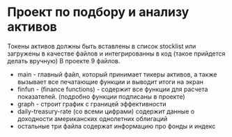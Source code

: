 # Проект по подбору и анализу активов
Токены активов должны быть вставлены в список stocklist или загружены в качестве файлов и интегрированны в код (такое прийдется делать вручную) 
В проекте 9 файлов. 
- main - главный файл, который принимает тикеры активов, а также вызывает все печатающие функции и выводит итоги на экран
- finfun - (finance functions) - содержит все функции для расчета показателей. (подробно функции подписаны в проекте) 
- graph - строит график с границей эффективности
- daily-treasury-rate (со всеми цифрами) содержит данные о доходности американских однолетних облигаций
- остальные три файла содержат информацию про фонды и индекс 
